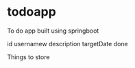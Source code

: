 # todoapp
To do app built using springboot

id
usernamew
description
targetDate 
done

Things to store
